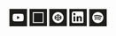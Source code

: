 
[![YouTube](./assets/1x/youtube.png)](https://www.youtube.com/channel/UC6RtH7u7pQofFwiP43SDqkw)
[![CodeSandbox](./assets/1x/codesandbox.png)](https://codesandbox.io/u/doemser)
[![CodePen](./assets/1x/codepen.png)](https://codepen.io/doemser)
[![LinkedIn](./assets/1x/linkedin.png)](https://www.linkedin.com/in/dominik-hautau-152877223/)
[![Spotify](./assets/1x/spotify.png)](https://open.spotify.com/artist/6YHFGjzUAgbgv1XCZLxZtP)
